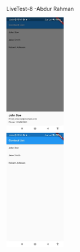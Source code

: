 LiveTest-8
-Abdur Rahman 

<img src="https://github.com/abdurrahmanador/livetest8/blob/master/1.jpg" height=300 width=150>
<br>
<img src="https://github.com/abdurrahmanador/livetest8/blob/master/2.jpg" height=300 width=150>
